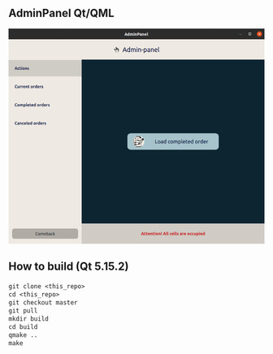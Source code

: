 ## AdminPanel Qt/QML

![Screen Shot](md/image_2021-11-11_14-54-12.png)

## How to build (Qt 5.15.2)
```
git clone <this_repo>
cd <this_repo>
git checkout master
git pull
mkdir build
cd build
qmake ..
make
```

